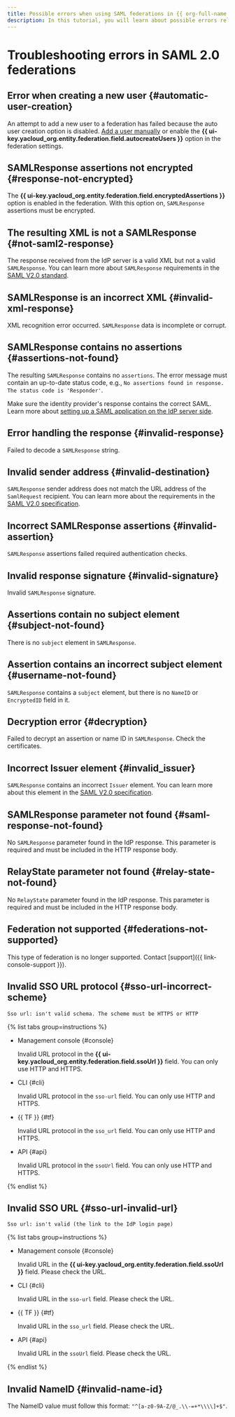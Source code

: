 ```yaml
---
title: Possible errors when using SAML federations in {{ org-full-name }}
description: In this tutorial, you will learn about possible errors related to SAML federations.
---
```


# Troubleshooting errors in SAML 2.0 federations

## Error when creating a new user {#automatic-user-creation}

An attempt to add a new user to a federation has failed because the auto user creation option is disabled. [Add a user manually](operations/add-account.md#add-user-sso) or enable the **{{ ui-key.yacloud_org.entity.federation.field.autocreateUsers }}** option in the federation settings.

## SAMLResponse assertions not encrypted {#response-not-encrypted}

The **{{ ui-key.yacloud_org.entity.federation.field.encryptedAssertions }}** option is enabled in the federation. With this option on, `SAMLResponse` assertions must be encrypted.

## The resulting XML is not a SAMLResponse {#not-saml2-response}

The response received from the IdP server is a valid XML but not a valid `SAMLResponse`. You can learn more about `SAMLResponse` requirements in the [SAML V2.0 standard](https://docs.oasis-open.org/security/saml/v2.0/saml-core-2.0-os.pdf#page=46).

## SAMLResponse is an incorrect XML {#invalid-xml-response}

XML recognition error occurred. `SAMLResponse` data is incomplete or corrupt.

## SAMLResponse contains no assertions {#assertions-not-found}

The resulting `SAMLResponse` contains no `assertions`. The error message must contain an up-to-date status code, e.g., `No assertions found in response. The status code is 'Responder'`.

Make sure the identity provider's response contains the correct SAML. Learn more about [setting up a SAML application on the IdP server side](operations/setup-federation.md#configure-sso).

## Error handling the response {#invalid-response}

Failed to decode a `SAMLResponse` string.

## Invalid sender address {#invalid-destination}

`SAMLResponse` sender address does not match the URL address of the `SamlRequest` recipient. You can learn more about the requirements in the [SAML V2.0 specification](https://docs.oasis-open.org/security/saml/v2.0/saml-core-2.0-os.pdf#page=3).

## Incorrect SAMLResponse assertions {#invalid-assertion}

`SAMLResponse` assertions failed required authentication checks.

## Invalid response signature {#invalid-signature}

Invalid `SAMLResponse` signature.

## Assertions contain no subject element {#subject-not-found}

There is no `subject` element in `SAMLResponse`.

## Assertion contains an incorrect subject element {#username-not-found}

`SAMLResponse` contains a `subject` element, but there is no `NameID` or `EncryptedID` field in it.

## Decryption error {#decryption}

Failed to decrypt an assertion or name ID in `SAMLResponse`. Check the certificates.

## Incorrect Issuer element {#invalid_issuer}

`SAMLResponse` contains an incorrect `Issuer` element. You can learn more about this element in the [SAML V2.0 specification](https://docs.oasis-open.org/security/saml/v2.0/saml-core-2.0-os.pdf#page=15).

## SAMLResponse parameter not found {#saml-response-not-found}

No `SAMLResponse` parameter found in the IdP response. This parameter is required and must be included in the HTTP response body.

## RelayState parameter not found {#relay-state-not-found}

No `RelayState` parameter found in the IdP response. This parameter is required and must be included in the HTTP response body.

## Federation not supported {#federations-not-supported}

This type of federation is no longer supported. Contact [support]({{ link-console-support }}).

## Invalid SSO URL protocol {#sso-url-incorrect-scheme}

`Sso url: isn't valid schema. The scheme must be HTTPS or HTTP`

{% list tabs group=instructions %}

- Management console {#console}

  Invalid URL protocol in the **{{ ui-key.yacloud_org.entity.federation.field.ssoUrl }}** field. You can only use HTTP and HTTPS.

- CLI {#cli}

  Invalid URL protocol in the `sso-url` field. You can only use HTTP and HTTPS.

- {{ TF }} {#tf}

  Invalid URL protocol in the `sso_url` field. You can only use HTTP and HTTPS.

- API {#api}

  Invalid URL protocol in the `ssoUrl` field. You can only use HTTP and HTTPS.

{% endlist %}

## Invalid SSO URL {#sso-url-invalid-url}

`Sso url: isn't valid (the link to the IdP login page)`

{% list tabs group=instructions %}

- Management console {#console}

  Invalid URL in the **{{ ui-key.yacloud_org.entity.federation.field.ssoUrl }}** field. Please check the URL.

- CLI {#cli}

  Invalid URL in the `sso-url` field. Please check the URL.

- {{ TF }} {#tf}

  Invalid URL in the `sso_url` field. Please check the URL.

- API {#api}

  Invalid URL in the `ssoUrl` field. Please check the URL.

{% endlist %}

## Invalid NameID {#invalid-name-id}

The NameID value must follow this format: `"^[a-z0-9A-Z/@_.\\-=+*\\\\]+$"`.
